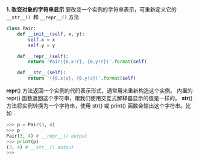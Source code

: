 **1. 改变对象的字符串显示**
要改变一个实例的字符串表示，可重新定义它的 `__str__() `和 `__repr__()` 方法
```python
class Pair:
    def __init__(self, x, y):
        self.x = x
        self.y = y

    def __repr__(self):
        return 'Pair({0.x!r}, {0.y!r})'.format(self)

    def __str__(self):
        return '({0.x!s}, {0.y!s})'.format(self)
```
__repr__() 方法返回一个实例的代码表示形式，通常用来重新构造这个实例。 内置的 repr() 函数返回这个字符串，跟我们使用交互式解释器显示的值是一样的。 __str__() 方法将实例转换为一个字符串，使用 str() 或 print() 函数会输出这个字符串。比如：
```python
>>> p = Pair(3, 4)
>>> p
Pair(3, 4) # __repr__() output
>>> print(p)
(3, 4) # __str__() output
>>>
```
